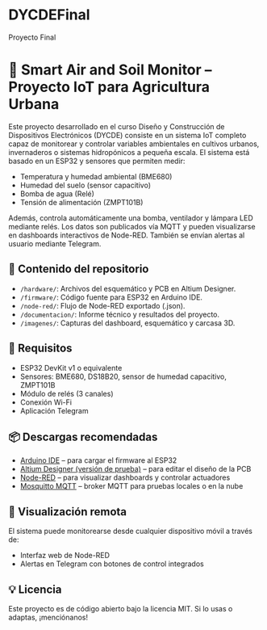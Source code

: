 # DYCDEFinal
Proyecto Final 

# 🌱 Smart Air and Soil Monitor – Proyecto IoT para Agricultura Urbana

Este proyecto desarrollado en el curso Diseño y Construcción de Dispositivos Electrónicos (DYCDE) consiste en un sistema IoT completo capaz de monitorear y controlar variables ambientales en cultivos urbanos, invernaderos o sistemas hidropónicos a pequeña escala. El sistema está basado en un ESP32 y sensores que permiten medir:

- Temperatura y humedad ambiental (BME680)
- Humedad del suelo (sensor capacitivo)
- Bomba de agua (Relé)
- Tensión de alimentación (ZMPT101B)

Además, controla automáticamente una bomba, ventilador y lámpara LED mediante relés. Los datos son publicados vía MQTT y pueden visualizarse en dashboards interactivos de Node-RED. También se envían alertas al usuario mediante Telegram.

## 📁 Contenido del repositorio

- `/hardware/`: Archivos del esquemático y PCB en Altium Designer.
- `/firmware/`: Código fuente para ESP32 en Arduino IDE.
- `/node-red/`: Flujo de Node-RED exportado (.json).
- `/documentacion/`: Informe técnico y resultados del proyecto.
- `/imagenes/`: Capturas del dashboard, esquemático y carcasa 3D.

## 🔧 Requisitos

- ESP32 DevKit v1 o equivalente
- Sensores: BME680, DS18B20, sensor de humedad capacitivo, ZMPT101B
- Módulo de relés (3 canales)
- Conexión Wi-Fi
- Aplicación Telegram

## 📦 Descargas recomendadas

- [Arduino IDE](https://www.arduino.cc/en/software) – para cargar el firmware al ESP32
- [Altium Designer (versión de prueba)](https://www.altium.com/altium-designer/free-trial) – para editar el diseño de la PCB
- [Node-RED](https://nodered.org/docs/getting-started/) – para visualizar dashboards y controlar actuadores
- [Mosquitto MQTT](https://mosquitto.org/download/) – broker MQTT para pruebas locales o en la nube

## 📱 Visualización remota

El sistema puede monitorearse desde cualquier dispositivo móvil a través de:
- Interfaz web de Node-RED
- Alertas en Telegram con botones de control integrados

## 💡 Licencia

Este proyecto es de código abierto bajo la licencia MIT. Si lo usas o adaptas, ¡menciónanos!


